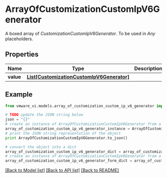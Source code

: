 # ArrayOfCustomizationCustomIpV6Generator

A boxed array of *CustomizationCustomIpV6Generator*. To be used in *Any* placeholders. 

## Properties
Name | Type | Description | Notes
------------ | ------------- | ------------- | -------------
**value** | [**List[CustomizationCustomIpV6Generator]**](CustomizationCustomIpV6Generator.md) |  | 

## Example

```python
from vmware_vi.models.array_of_customization_custom_ip_v6_generator import ArrayOfCustomizationCustomIpV6Generator

# TODO update the JSON string below
json = "{}"
# create an instance of ArrayOfCustomizationCustomIpV6Generator from a JSON string
array_of_customization_custom_ip_v6_generator_instance = ArrayOfCustomizationCustomIpV6Generator.from_json(json)
# print the JSON string representation of the object
print ArrayOfCustomizationCustomIpV6Generator.to_json()

# convert the object into a dict
array_of_customization_custom_ip_v6_generator_dict = array_of_customization_custom_ip_v6_generator_instance.to_dict()
# create an instance of ArrayOfCustomizationCustomIpV6Generator from a dict
array_of_customization_custom_ip_v6_generator_form_dict = array_of_customization_custom_ip_v6_generator.from_dict(array_of_customization_custom_ip_v6_generator_dict)
```
[[Back to Model list]](../README.md#documentation-for-models) [[Back to API list]](../README.md#documentation-for-api-endpoints) [[Back to README]](../README.md)


